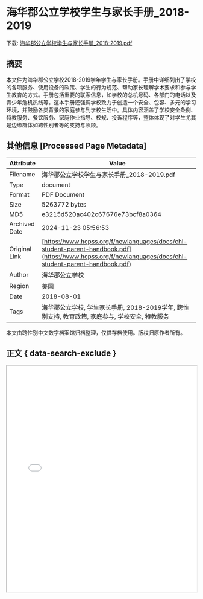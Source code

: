 # 海华郡公立学校学生与家长手册_2018-2019

<!-- tcd_download_link -->
下载: <a href="海华郡公立学校学生与家长手册_2018-2019.pdf" download>海华郡公立学校学生与家长手册_2018-2019.pdf</a>
<!-- tcd_download_link_end -->

## 摘要

<!-- tcd_abstract -->
本文件为海华郡公立学校2018-2019学年学生与家长手册。手册中详细列出了学校的各项服务、使用设备的政策、学生的行为规范、帮助家长理解学术要求和参与学生教育的方式。手册包括重要的联系信息，如学校的总机号码、各部门的电话以及青少年危机热线等。这本手册还强调学校致力于创造一个安全、包容、多元的学习环境，并鼓励各类背景的家庭参与到学校生活中。具体内容涵盖了学校安全条例、特教服务、餐饮服务、家庭作业指导、校规、投诉程序等，整体体现了对学生尤其是边缘群体如跨性别者等的支持与照顾。

<!-- tcd_abstract_end -->

## 其他信息 [Processed Page Metadata]

| Attribute       | Value                                  |
|-----------------|----------------------------------------|
| Filename        | 海华郡公立学校学生与家长手册_2018-2019.pdf                             |
| Type            | document                                 |
| Format          | PDF Document                               |
| Size            | 5263772 bytes                           |
| MD5             | e3215d520ac402c67676e73bcf8a0364                                  |
| Archived Date   | 2024-11-23 05:56:53                             |
| Original Link   | [https://www.hcpss.org/f/newlanguages/docs/chi-student-parent-handbook.pdf](https://www.hcpss.org/f/newlanguages/docs/chi-student-parent-handbook.pdf)                         |
| Author          | 海华郡公立学校                               |
| Region          | 美国                               |
| Date            | 2018-08-01                                 |
| Tags            | 海华郡公立学校, 学生家长手册, 2018-2019学年, 跨性别支持, 教育政策, 家庭参与, 学校安全, 特教服务                                 |

本文由跨性别中文数字档案馆归档整理，仅供存档使用。版权归原作者所有。


## 正文 { data-search-exclude }

<!-- tcd_main_text -->
<iframe src="../海华郡公立学校学生与家长手册_2018-2019.pdf" width="100%" height="600px">
    <p>无法显示PDF，请下载查看。</p>
</iframe>
<!-- tcd_main_text_end -->

